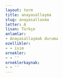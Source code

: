 ```yaml
---
layout: term
title: anayasallaşma
slug: anayasallasma
letter: A
lisan: Türkçe
anlamlar:
- Anayasallaşmak durumu
ozellikler:
- - isim
ornekler:
- - ''
orneklerkaynak:
- - ''
---
```

